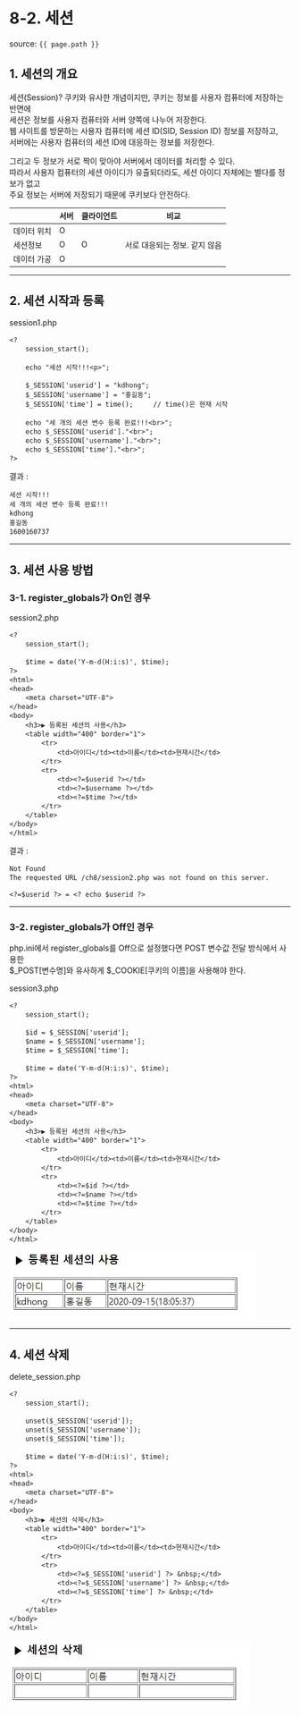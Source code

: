 # 8-2. 세션

source: `{{ page.path }}`

## 1. 세션의 개요

세션(Session)? 쿠키와 유사한 개념이지만, 쿠키는 정보를 사용자 컴퓨터에 저장하는 반면에  
세션은 정보를 사용자 컴퓨터와 서버 양쪽에 나누어 저장한다.  
웹 사이트를 방문하는 사용자 컴퓨터에 세션 ID(SID, Session ID) 정보를 저장하고,  
서버에는 사용자 컴퓨터의 세션 ID에 대응하는 정보를 저장한다.

그리고 두 정보가 서로 짝이 맞아야 서버에서 데이터를 처리할 수 있다.  
따라서 사용자 컴퓨터의 세션 아이디가 유츌되더라도, 세션 아이디 자체에는 별다를 정보가 없고  
주요 정보는 서버에 저장되기 때문에 쿠키보다 안전하다.


|               | 서버  | 클라이언트 |  비교                        |
|---------------|-------|-----------|-----------------------------|
| 데이터 위치    | O     |           |                             |
| 세션정보       | O     | O         | 서로 대응되는 정보. 같지 않음 |
| 데이터 가공    | O     |           |                             |

---

## 2. 세션 시작과 등록

session1.php
```
<?
	session_start();

	echo "세션 시작!!!<p>";

	$_SESSION['userid'] = "kdhong";
	$_SESSION['username'] = "홍길동";
	$_SESSION['time'] = time();		// time()은 현재 시작

	echo "세 개의 세션 변수 등록 완료!!!<br>";
	echo $_SESSION['userid']."<br>";
	echo $_SESSION['username']."<br>";
	echo $_SESSION['time']."<br>";
?>
```

결과 :
```
세션 시작!!!
세 개의 세션 변수 등록 완료!!!
kdhong
홍길동
1600160737
```

---

## 3. 세션 사용 방법

### 3-1. register_globals가 On인 경우

session2.php
```
<?
	session_start();

	$time = date('Y-m-d(H:i:s)', $time);
?>
<html>
<head>
	<meta charset="UTF-8">
</head>
<body>
	<h3>▶ 등록된 세션의 사용</h3>
	<table width="400" border="1">
		<tr>
			<td>아이디</td><td>이름</td><td>현재시간</td>
		</tr>
		<tr>
			<td><?=$userid ?></td>
			<td><?=$username ?></td>
			<td><?=$time ?></td>
		</tr>
	</table>
</body>
</html>
```

결과 :
```
Not Found
The requested URL /ch8/session2.php was not found on this server.
```

```note
<?=$userid ?> = <? echo $userid ?>
```

---

### 3-2. register_globals가 Off인 경우

php.ini에서 register_globals를 Off으로 설정했다면 POST 변수값 전달 방식에서 사용한  
$_POST[변수명]와 유사하게 $_COOKIE[쿠키의 이름]을 사용해야 한다.

session3.php
```
<?
	session_start();

	$id = $_SESSION['userid'];
	$name = $_SESSION['username'];
	$time = $_SESSION['time'];

	$time = date('Y-m-d(H:i:s)', $time);
?>
<html>
<head>
	<meta charset="UTF-8">
</head>
<body>
	<h3>▶ 등록된 세션의 사용</h3>
	<table width="400" border="1">
		<tr>
			<td>아이디</td><td>이름</td><td>현재시간</td>
		</tr>
		<tr>
			<td><?=$id ?></td>
			<td><?=$name ?></td>
			<td><?=$time ?></td>
		</tr>
	</table>
</body>
</html>
```

![그림 8-9](../../images/result/08-09.jpg)


---

## 4. 세션 삭제

delete_session.php
```
<?
	session_start();

	unset($_SESSION['userid']);
	unset($_SESSION['username']);
	unset($_SESSION['time']);

	$time = date('Y-m-d(H:i:s)', $time);
?>
<html>
<head>
	<meta charset="UTF-8">
</head>
<body>
	<h3>▶ 세션의 삭제</h3>
	<table width="400" border="1">
		<tr>
			<td>아이디</td><td>이름</td><td>현재시간</td>
		</tr>
		<tr>
			<td><?=$_SESSION['userid'] ?> &nbsp;</td>
			<td><?=$_SESSION['username'] ?> &nbsp;</td>
			<td><?=$_SESSION['time'] ?> &nbsp;</td>
		</tr>
	</table>
</body>
</html>
```

![그림 8-10](../../images/result/08-10.jpg)
